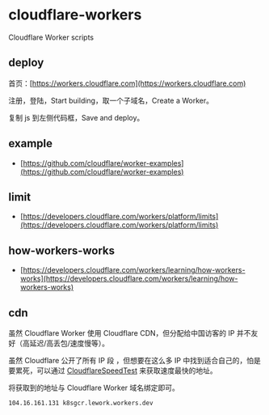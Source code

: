 # cloudflare-workers

Cloudflare Worker scripts


## deploy

首页：[https://workers.cloudflare.com](https://workers.cloudflare.com)

注册，登陆，Start building，取一个子域名，Create a Worker。

复制 js 到左侧代码框，Save and deploy。


## example

- [https://github.com/cloudflare/worker-examples](https://github.com/cloudflare/worker-examples)

## limit

- [https://developers.cloudflare.com/workers/platform/limits](https://developers.cloudflare.com/workers/platform/limits)

## how-workers-works

- [https://developers.cloudflare.com/workers/learning/how-workers-works](https://developers.cloudflare.com/workers/learning/how-workers-works)

## cdn

虽然 Cloudflare Worker 使用 Cloudflare CDN，但分配给中国访客的 IP 并不友好（高延迟/高丢包/速度慢等）。

虽然 Cloudflare 公开了所有 IP 段 ，但想要在这么多 IP 中找到适合自己的，怕是要累死，可以通过 [CloudflareSpeedTest](https://github.com/XIU2/CloudflareSpeedTest) 来获取速度最快的地址。

将获取到的地址与 Cloudflare Worker 域名绑定即可。

```
104.16.161.131 k8sgcr.lework.workers.dev